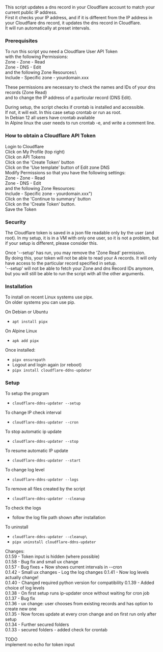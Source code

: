 This script updates a dns record in your Cloudflare account to match 
your current public IP address.\
First it checks your IP address, and if it is different from the IP address in your 
Cloudflare dns record, it updates the dns record in Cloudflare.\
It will run automatically at preset intervals.

### Prerequisites
To run this script you need a Cloudflare User API Token \
with the following Permissions:\
Zone - Zone - Read  
Zone - DNS - Edit\
and the following Zone Resources:\  
Include - Specific zone - yourdomain.xxx

These permissions are necessary to check the names and IDs of your dns records (Zone Read)\
and to change the IP address of a particular record (DNS Edit).

During setup, the script checks if crontab is installed and accessible.\
If not, it will exit. In this case setup crontab or run as root.\
In Debian 12 all users have crontab available\
In Alpine linux the user needs to run crontab -e, and write a comment line.

### How to obtain a Cloudflare API Token
Login to Cloudflare\
Click on My Profile (top right)\
Click on API Tokens\
Click on the 'Create Token' button\
Click on the 'Use template' button of Edit zone DNS\
Modify Permissions so that you have the following settings:\
Zone - Zone - Read  \
Zone - DNS - Edit    \
and the following Zone Resources:\
Include - Specific zone - yourdomain.xxx")\
Click on the 'Continue to summary' button\
Click on the 'Create Token' button.\
Save the Token


### Security
The Cloudflare token is saved in a json file readable only by the user (and root).
In my setup, it is in a VM with only one user, so it is not a problem, 
but if your setup is different, please consider this. 

Once '--setup' has run, you may remove the 'Zone Read' permission.\
By doing this, your token will not be able to read your A records. It will 
only have access to the particular record specified in setup.\
'--setup' will not be able to fetch your Zone and dns Record IDs anymore, but
 you will still be able to run the script with all the other arguments.
  

### Installation
To install on recent Linux systems use pipx.\
On older systems you can use pip.
  
On Debian or Ubuntu  
- `apt install pipx`

On Alpine Linux  
- `apk add pipx`  

Once installed:  
- `pipx ensurepath`  
- Logout and login again (or reboot)  
- `pipx install cloudflare-ddns-updater`  
  
### Setup
To setup the program  
- `cloudflare-ddns-updater --setup`  
  
To change IP check interval  
- `cloudflare-ddns-updater --cron`  
  
To stop automatic ip update  
- `cloudflare-ddns-updater --stop`  
  
To resume automatic IP update  
- `cloudflare-ddns-updater --start`  

To change log level
- `cloudflare-ddns-updater --logs`  

To remove all files created by the script  
- `cloudflare-ddns-updater --cleanup`  

To check the logs
- follow the log file path shown after installation
  
To uninstall
- `cloudflare-ddns-updater --cleanup\`
- `pipx uninstall cloudflare-ddns-updater`

Changes:\
0.1.59 - Token input is hidden (where possible)\
0.1.58 - Bug fix and small ux change\
0.1.57 - Bug fixes + Now shows current intervals in --cron\
0.1.42 - Small ux changes - Log the log changes
0.1.41 - Now log levels actually change!\
0.1.40 - Changed required python version for compatibility
0.1.39 - Added choice of log levels\
0.1.38 - On first setup runs ip-updater once without waiting for cron job\
0.1.37 - Bug fix\
0.1.36 - ux change: user chooses from existing records and has option to create new one\
0.1.35 - Now forces update at every cron change and on first run only after setup\
0.1.34 - Further secured folders\
0.1.33 - secured folders - added check for crontab


TODO\
implement no echo for token input